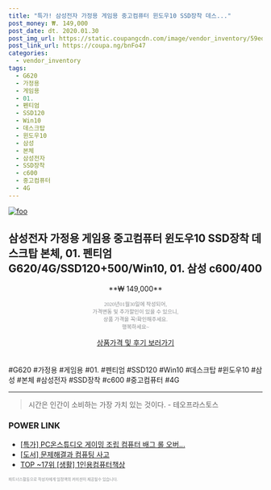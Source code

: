 ```yaml
--- 
title: "특가! 삼성전자 가정용 게임용 중고컴퓨터 윈도우10 SSD장착 데스..." 
post_money: ₩. 149,000 
post_date: dt. 2020.01.30 
post_img_url: https://static.coupangcdn.com/image/vendor_inventory/59ed/0b60ce91e5c4b1026894f9735ddc7980c31a35e9cf825dd6d20c939edfd4.jpg 
post_link_url: https://coupa.ng/bnFo47 
categories: 
  - vendor_inventory 
tags: 
  - G620 
  - 가정용 
  - 게임용 
  - 01. 
  - 펜티엄 
  - SSD120 
  - Win10 
  - 데스크탑 
  - 윈도우10 
  - 삼성 
  - 본체 
  - 삼성전자 
  - SSD장착 
  - c600 
  - 중고컴퓨터 
  - 4G 
--- 
```

[![foo](https://static.coupangcdn.com/image/vendor_inventory/59ed/0b60ce91e5c4b1026894f9735ddc7980c31a35e9cf825dd6d20c939edfd4.jpg)](https://coupa.ng/bnFo47) 

## 삼성전자 가정용 게임용 중고컴퓨터 윈도우10 SSD장착 데스크탑 본체, 01. 펜티엄 G620/4G/SSD120+500/Win10, 01. 삼성 c600/400 
<p style="text-align: center;">**₩ 149,000**</p> 
<p style="text-align: center;"><span style="color: #898c8f; font-family: Georgia,Times,serif; font-size: 0.75em;">2020년01월30일에 작성되어, <br>가격변동 및 추가할인이 있을 수 있으니,<br> 상품 가격을 꼭!확인해주세요.<br>행복하세요~</span> 
</p>	 
<div markdown="0" style="text-align: center;"><a href="https://coupa.ng/bnFo47" class="btn btn--success">상품가격 및 후기 보러가기</a></div> 
<br><br> 
  #G620 #가정용 #게임용 #01. #펜티엄 #SSD120 #Win10 #데스크탑 #윈도우10 #삼성 #본체 #삼성전자 #SSD장착 #c600 #중고컴퓨터 #4G 
<hr> 

> 시간은 인간이 소비하는 가장 가치 있는 것이다. - 테오프라스토스 


### POWER LINK

* <a href="https://blog.naver.com/an0733/221790260164" target="_blank">[특가] PC온스튜디오 게이밍 조립 컴퓨터 배그 롤 오버...</a>
* <a href="https://blog.naver.com/fasyy4321/221785114429" target="_blank">[도서] 문제해결과 컴퓨팅 사고</a>
* <a href="https://blog.naver.com/an0733/221784664997" target="_blank"> TOP ~17위 [생활] 1인용컴퓨터책상</a>

<span style="color: #898c8f; font-family: Georgia,Times,serif; font-size: 0.55em;">파트너스활동으로 작성자에게 일정액의 커미션이 제공될수 있습니다.</span> 
